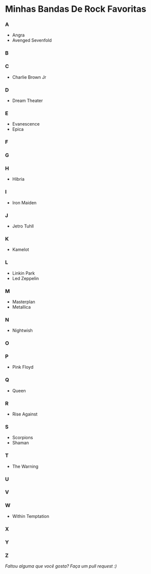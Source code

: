 # Minhas Bandas De Rock Favoritas
### A
- Angra
- Avenged Sevenfold
### B
### C
- Charlie Brown Jr
### D
- Dream Theater
### E
- Evanescence
- Epica
### F
### G
### H
- Hibria
### I
- Iron Maiden
### J
- Jetro Tuhll
### K
- Kamelot
### L
- Linkin Park
- Led Zeppelin
### M
- Masterplan
- Metallica
### N
- Nightwish
### O
### P
- Pink Floyd
### Q
- Queen
### R
- Rise Against
### S
- Scorpions
- Shaman
### T
- The Warning
### U
### V
### W
- Within Temptation
### X
### Y
### Z

*Faltou alguma que você gosta? Faça um pull request :)*
